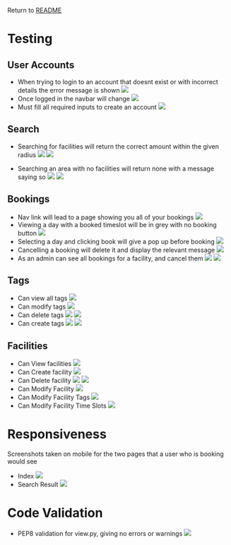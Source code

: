 Return to [README](README.md)

# Testing
## User Accounts
- When trying to login to an account that doesnt exist or with incorrect details the error message is shown
![](documentation/testing/incorrect_no_exist.png)
- Once logged in the navbar will change
![](documentation/testing/login_change_nav.png)
- Must fill all required inputs to create an account
![](documentation/testing/failed_signup.png)

## Search
- Searching for facilities will return the correct amount within the given radius
![](documentation/testing/successful_search_step1.png)
![](documentation/testing/successful_search_step2.png)

- Searching an area with no facilities will return none with a message saying so
![](documentation/testing/unsuccessful_search_step1.png)
![](documentation/testing/unsuccessful_search_step2.png)

## Bookings
- Nav link will lead to a page showing you all of your bookings
![](documentation/testing/view_my_bookings.png)
- Viewing a day with a booked timeslot will be in grey with no booking button
![](documentation/testing/booked.png)
- Selecting a day and clicking book will give a pop up before booking
![](documentation/testing/booking.png)
- Cancelling a booking will delete it and display the relevant message
![](documentation/testing/cancel.png)
- As an admin can see all bookings for a facility, and cancel them
![](documentation/testing/bookings_others.png)
![](documentation/testing/cancel_other.png)

## Tags
- Can view all tags
![](documentation/screenshots/admin_tags.png)
- Can modify tags
![](documentation/testing/modify_admin_tag.png)
- Can delete tags
![](documentation/testing/tag_delete_message.png)
![](documentation/testing/success_delete_tag.png)
- Can create tags
![](documentation/testing/tag_create_form.png)
![](documentation/testing/tag_create_success.png)

## Facilities
- Can View facilities
![](documentation/screenshots/admin_facilities.png)
- Can Create facility
![](documentation/CRUD/facility_delete.png])
- Can Delete facility
![](documentation/testing/delete_facility.png)
![](documentation/testing/delete_success.png)
- Can Modify Facility
![](documentation/CRUD/facility_modify.png)
- Can Modify Facility Tags
![](documentation/CRUD/facility_tags_modify_delete_add.png)
- Can Modify Facility Time Slots
![](documentation/CRUD/timeslots_whole_crud.png) 

# Responsiveness
Screenshots taken on mobile for the two pages that a user who is booking would see
- Index
![](documentation/testing/index_mobile.png)
- Search Result
![](documentation/testing/search_result_mobile.png)

# Code Validation
- PEP8 validation for view.py, giving no errors or warnings
![](documentation/view_py.png)